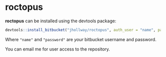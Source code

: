 # roctopus

**roctopus** can be installed using the devtools package:

```R
devtools::install_bitbucket("jhollway/roctopus", auth_user = "name", password = "password")
```

Where `"name"` and `"password"` are *your* bitbucket username and password.

You can email me for user access to the repository.

